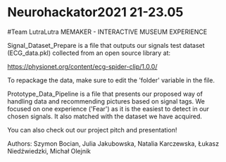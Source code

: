# Neurohackator2021 21-23.05
#Team LutraLutra
MEMAKER - INTERACTIVE MUSEUM EXPERIENCE

Signal_Dataset_Prepare is a file that outputs our signals test dataset (ECG_data.pkl) collected from an open source library at:

https://physionet.org/content/ecg-spider-clip/1.0.0/

To repackage the data, make sure to edit the 'folder' variable in the file.

Prototype_Data_Pipeline is a file that presents our proposed way of handling data and recommending pictures based on signal tags.
We focused on one experience ('Fear') as it is the easiest to detect in our chosen signals. It also matched with the dataset we have acquired.

You can also check out our project pitch and presentation!

Authors:
Szymon Bocian, Julia Jakubowska, Natalia Karczewska, Łukasz Niedźwiedzki, Michał Olejnik